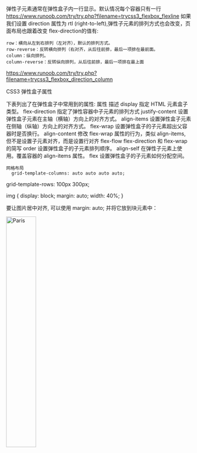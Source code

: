弹性子元素通常在弹性盒子内一行显示。默认情况每个容器只有一行
https://www.runoob.com/try/try.php?filename=trycss3_flexbox_flexline
如果我们设置 direction 属性为 rtl (right-to-left),弹性子元素的排列方式也会改变，页面布局也跟着改变
flex-direction的值有:

    row：横向从左到右排列（左对齐），默认的排列方式。
    row-reverse：反转横向排列（右对齐，从后往前排，最后一项排在最前面。
    column：纵向排列。
    column-reverse：反转纵向排列，从后往前排，最后一项排在最上面
https://www.runoob.com/try/try.php?filename=trycss3_flexbox_direction_column

CSS3 弹性盒子属性

下表列出了在弹性盒子中常用到的属性:
属性 	描述
display 	指定 HTML 元素盒子类型。
flex-direction 	指定了弹性容器中子元素的排列方式
justify-content 	设置弹性盒子元素在主轴（横轴）方向上的对齐方式。
align-items 	设置弹性盒子元素在侧轴（纵轴）方向上的对齐方式。
flex-wrap 	设置弹性盒子的子元素超出父容器时是否换行。
align-content 	修改 flex-wrap 属性的行为，类似 align-items, 但不是设置子元素对齐，而是设置行对齐
flex-flow 	flex-direction 和 flex-wrap 的简写
order 	设置弹性盒子的子元素排列顺序。
align-self 	在弹性子元素上使用。覆盖容器的 align-items 属性。
flex 	设置弹性盒子的子元素如何分配空间。


    网格布局
      grid-template-columns: auto auto auto auto;
  grid-template-rows: 100px 300px;

img {
    display: block;
    margin: auto;
    width: 40%;
}
<p>要让图片居中对齐, 可以使用 margin: auto; 并将它放到块元素中：</p>

<img src="https://static.jyshare.com/images/mix/paris.jpg" alt="Paris" style="width:40%">
